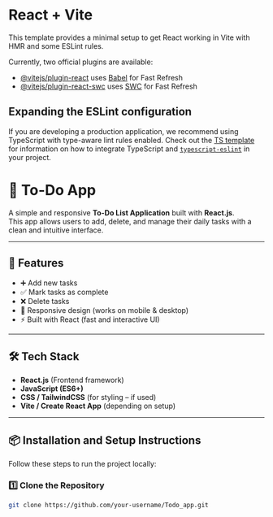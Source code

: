 # React + Vite

This template provides a minimal setup to get React working in Vite with HMR and some ESLint rules.

Currently, two official plugins are available:

- [@vitejs/plugin-react](https://github.com/vitejs/vite-plugin-react/blob/main/packages/plugin-react) uses [Babel](https://babeljs.io/) for Fast Refresh
- [@vitejs/plugin-react-swc](https://github.com/vitejs/vite-plugin-react/blob/main/packages/plugin-react-swc) uses [SWC](https://swc.rs/) for Fast Refresh

## Expanding the ESLint configuration

If you are developing a production application, we recommend using TypeScript with type-aware lint rules enabled. Check out the [TS template](https://github.com/vitejs/vite/tree/main/packages/create-vite/template-react-ts) for information on how to integrate TypeScript and [`typescript-eslint`](https://typescript-eslint.io) in your project.


# 📝 To-Do App

A simple and responsive **To-Do List Application** built with **React.js**.  
This app allows users to add, delete, and manage their daily tasks with a clean and intuitive interface.

---

## 🚀 Features
- ➕ Add new tasks  
- ✅ Mark tasks as complete  
- ❌ Delete tasks  
- 📱 Responsive design (works on mobile & desktop)  
- ⚡ Built with React (fast and interactive UI)  

---

## 🛠️ Tech Stack
- **React.js** (Frontend framework)  
- **JavaScript (ES6+)**  
- **CSS / TailwindCSS** (for styling – if used)  
- **Vite / Create React App** (depending on setup)  

---

## 📦 Installation and Setup Instructions

Follow these steps to run the project locally:

### 1️⃣ Clone the Repository
```bash
git clone https://github.com/your-username/Todo_app.git
